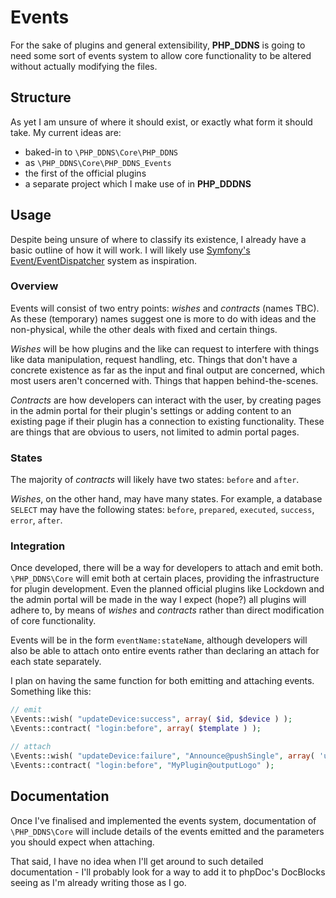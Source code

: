 Events
======

For the sake of plugins and general extensibility, __PHP_DDNS__ is going to need some sort of events system to allow core functionality to be altered without actually modifying the files.

## Structure ##

As yet I am unsure of where it should exist, or exactly what form it should take. My current ideas are:

* baked-in to `\PHP_DDNS\Core\PHP_DDNS`
* as `\PHP_DDNS\Core\PHP_DDNS_Events`
* the first of the official plugins
* a separate project which I make use of in __PHP_DDDNS__

## Usage ##

Despite being unsure of where to classify its existence, I already have a basic outline of how it will work. I will likely use [Symfony's Event/EventDispatcher](http://symfony.com/doc/current/components/event_dispatcher/introduction.html) system as inspiration.

### Overview ###

Events will consist of two entry points: *wishes* and *contracts* (names TBC). As these (temporary) names suggest one is more to do with ideas and the non-physical, while the other deals with fixed and certain things.

*Wishes* will be how plugins and the like can request to interfere with things like data manipulation, request handling, etc. Things that don't have a concrete existence as far as the input and final output are concerned, which most users aren't concerned with. Things that happen behind-the-scenes.

*Contracts* are how developers can interact with the user, by creating pages in the admin portal for their plugin's settings or adding content to an existing page if their plugin has a connection to existing functionality. These are things that are obvious to users, not limited to admin portal pages.

### States ###

The majority of *contracts* will likely have two states: `before` and `after`.

*Wishes*, on the other hand, may have many states. For example, a database `SELECT` may have the following states: `before`, `prepared`, `executed`, `success`, `error`, `after`.

### Integration ###

Once developed, there will be a way for developers to attach and emit both. `\PHP_DDNS\Core` will emit both at certain places, providing the infrastructure for plugin development. Even the planned official plugins like Lockdown and the admin portal will be made in the way I expect (hope?) all plugins will adhere to, by means of *wishes* and *contracts* rather than direct modification of core functionality.

Events will be in the form `eventName:stateName`, although developers will also be able to attach onto entire events rather than declaring an attach for each state separately.

I plan on having the same function for both emitting and attaching events. Something like this:

```php
// emit
\Events::wish( "updateDevice:success", array( $id, $device ) );
\Events::contract( "login:before", array( $template ) );

// attach
\Events::wish( "updateDevice:failure", "Announce@pushSingle", array( 'uuid' => 'c13bfd49d74bc4a291deddfbd8d30b8ac20b2527' ) );
\Events::contract( "login:before", "MyPlugin@outputLogo" );
```

## Documentation ##

Once I've finalised and implemented the events system, documentation of `\PHP_DDNS\Core` will include details of the events emitted and the parameters you should expect when attaching.

That said, I have no idea when I'll get around to such detailed documentation - I'll probably look for a way to add it to phpDoc's DocBlocks seeing as I'm already writing those as I go.